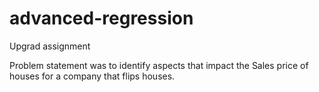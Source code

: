 # advanced-regression
Upgrad assignment

Problem statement was to identify aspects that impact the Sales price of houses for a company that flips houses.
